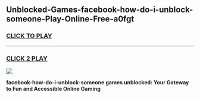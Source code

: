 
## Unblocked-Games-facebook-how-do-i-unblock-someone-Play-Online-Free-a0fgt
<h3>
<a href="https://premium76.site?title=facebook-how-do-i-unblock-someone&ref=26A">CLICK TO PLAY</a></h3>
<hr>

<h3>
<a href="https://premium76.site?title=facebook-how-do-i-unblock-someone&ref=26A">CLICK 2 PLAY</a>
  
</h3>

<a href="https://premium76.site?title=facebook-how-do-i-unblock-someone&ref=26A"><img src="https://clearcache.store/games.png"></a>


**facebook-how-do-i-unblock-someone games unblocked: Your Gateway to Fun and Accessible Online Gaming**
